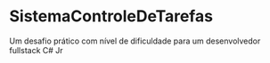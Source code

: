 # SistemaControleDeTarefas
Um desafio prático com nível de dificuldade para um desenvolvedor fullstack C# Jr
